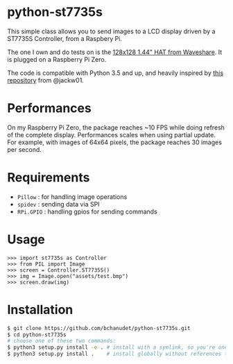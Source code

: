 # python-st7735s

This simple class allows you to send images to a LCD display driven by a ST7735S Controller, from a Raspbery Pi. 

The one I own and do tests on is the [128x128 1.44" HAT from Waveshare](https://www.waveshare.com/1.44inch-lcd-hat.htm). It is plugged on a Raspberry Pi Zero.

The code is compatible with Python 3.5 and up, and heavily inspired by [this repository](https://github.com/jackw01/raspi-python-st7735)  from @jackw01.

# Performances

On my Raspberry Pi Zero, the package reaches ~10 FPS while doing refresh of the complete display. Performances scales when using partial update. For example, with images of 64x64 pixels, the package reaches 30 images per second.

# Requirements

- `Pillow` : for handling image operations
- `spidev` : sending data via SPI
- `RPi.GPIO`  : handling gpios for sending commands

# Usage 

    >>> import st7735s as Controller
    >>> from PIL import Image
    >>> screen = Controller.ST7735S()
    >>> img = Image.open("assets/test.bmp")
    >>> screen.draw(img)

# Installation

```bash
$ git clone https://github.com/bchanudet/python-st7735s.git
$ cd python-st7735s
# choose one of these two commands:
$ python3 setup.py install -e . # install with a symlink, so you're one git fetch from the last version
$ python3 setup.py install .    # install globally without references to this folder.
``` 
